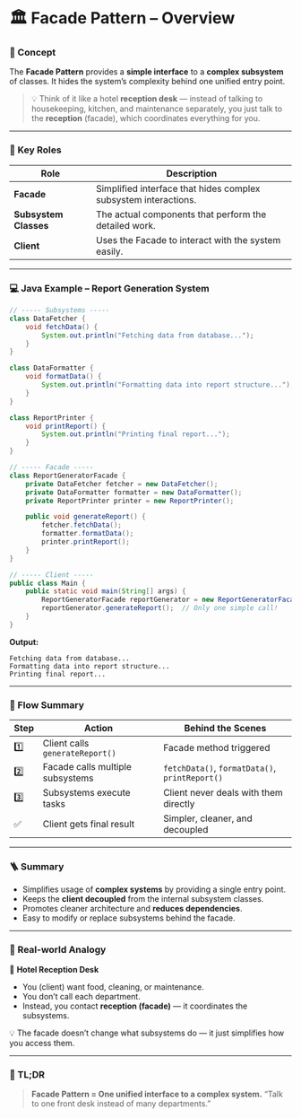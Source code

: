 # 🏛️ Facade Pattern – Overview

### 🧠 Concept

The **Facade Pattern** provides a **simple interface** to a **complex subsystem** of classes.
It hides the system’s complexity behind one unified entry point.

> 💡 Think of it like a hotel **reception desk** — instead of talking to housekeeping, kitchen, and maintenance separately,
> you just talk to the **reception** (facade), which coordinates everything for you.

---

### 🧱 Key Roles

| Role                  | Description                                                     |
| --------------------- | --------------------------------------------------------------- |
| **Facade**            | Simplified interface that hides complex subsystem interactions. |
| **Subsystem Classes** | The actual components that perform the detailed work.           |
| **Client**            | Uses the Facade to interact with the system easily.             |

---

### 💻 Java Example – Report Generation System

```java
// ----- Subsystems -----
class DataFetcher {
    void fetchData() {
        System.out.println("Fetching data from database...");
    }
}

class DataFormatter {
    void formatData() {
        System.out.println("Formatting data into report structure...");
    }
}

class ReportPrinter {
    void printReport() {
        System.out.println("Printing final report...");
    }
}

// ----- Facade -----
class ReportGeneratorFacade {
    private DataFetcher fetcher = new DataFetcher();
    private DataFormatter formatter = new DataFormatter();
    private ReportPrinter printer = new ReportPrinter();

    public void generateReport() {
        fetcher.fetchData();
        formatter.formatData();
        printer.printReport();
    }
}

// ----- Client -----
public class Main {
    public static void main(String[] args) {
        ReportGeneratorFacade reportGenerator = new ReportGeneratorFacade();
        reportGenerator.generateReport();  // Only one simple call!
    }
}
```

**Output:**

```
Fetching data from database...
Formatting data into report structure...
Printing final report...
```

---

### 🧠 Flow Summary

| Step | Action                           | Behind the Scenes                              |
| ---- | -------------------------------- | ---------------------------------------------- |
| 1️⃣   | Client calls `generateReport()`  | Facade method triggered                        |
| 2️⃣   | Facade calls multiple subsystems | `fetchData()`, `formatData()`, `printReport()` |
| 3️⃣   | Subsystems execute tasks         | Client never deals with them directly          |
| ✅   | Client gets final result         | Simpler, cleaner, and decoupled                |

---

### 🪜 Summary

- Simplifies usage of **complex systems** by providing a single entry point.
- Keeps the **client decoupled** from the internal subsystem classes.
- Promotes cleaner architecture and **reduces dependencies**.
- Easy to modify or replace subsystems behind the facade.

---

### 🧾 Real-world Analogy

🏨 **Hotel Reception Desk**

- You (client) want food, cleaning, or maintenance.
- You don’t call each department.
- Instead, you contact **reception (facade)** — it coordinates the subsystems.

💡 The facade doesn’t change what subsystems do — it just simplifies how you access them.

---

### 🧭 TL;DR

> **Facade Pattern = One unified interface to a complex system.**
> “Talk to one front desk instead of many departments.”
